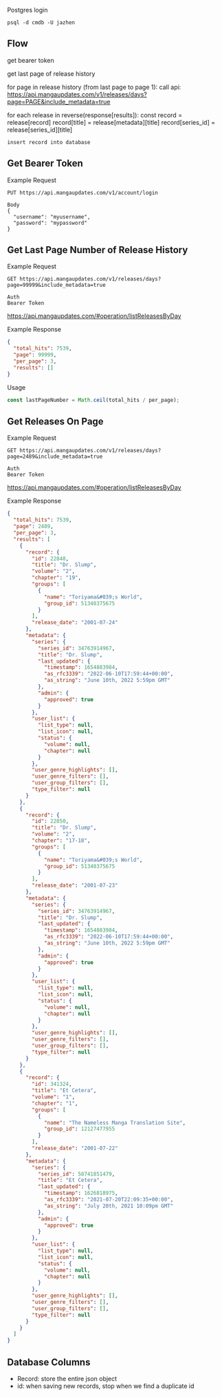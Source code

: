 Postgres login
```
psql -d cmdb -U jazhen
```


## Flow
get bearer token

get last page of release history

for page in release history (from last page to page 1):
  call api: https://api.mangaupdates.com/v1/releases/days?page=PAGE&include_metadata=true

  for each release in reverse(response[results]):
    const record = release[record]
    record[title] = release[metadata][title]
    record[series_id] = release[series_id][title]

    insert record into database




## Get Bearer Token

Example Request
```http
PUT https://api.mangaupdates.com/v1/account/login

Body
{
  "username": "myusername",
  "password": "mypassword"
}
```

## Get Last Page Number of Release History

Example Request
```http
GET https://api.mangaupdates.com/v1/releases/days?page=99999&include_metadata=true

Auth
Bearer Token
```

https://api.mangaupdates.com/#operation/listReleasesByDay

Example Response
```json
{
  "total_hits": 7539,
  "page": 99999,
  "per_page": 3,
  "results": []
}
```

Usage

```js
const lastPageNumber = Math.ceil(total_hits / per_page);
```

## Get Releases On Page

Example Request
```http
GET https://api.mangaupdates.com/v1/releases/days?page=2489&include_metadata=true

Auth
Bearer Token
```

https://api.mangaupdates.com/#operation/listReleasesByDay

Example Response
```json
{
  "total_hits": 7539,
  "page": 2489,
  "per_page": 3,
  "results": [
    {
      "record": {
        "id": 22848,
        "title": "Dr. Slump",
        "volume": "2",
        "chapter": "19",
        "groups": [
          {
            "name": "Toriyama&#039;s World",
            "group_id": 51340375675
          }
        ],
        "release_date": "2001-07-24"
      },
      "metadata": {
        "series": {
          "series_id": 34763914967,
          "title": "Dr. Slump",
          "last_updated": {
            "timestamp": 1654883984,
            "as_rfc3339": "2022-06-10T17:59:44+00:00",
            "as_string": "June 10th, 2022 5:59pm GMT"
          },
          "admin": {
            "approved": true
          }
        },
        "user_list": {
          "list_type": null,
          "list_icon": null,
          "status": {
            "volume": null,
            "chapter": null
          }
        },
        "user_genre_highlights": [],
        "user_genre_filters": [],
        "user_group_filters": [],
        "type_filter": null
      }
    },
    {
      "record": {
        "id": 22850,
        "title": "Dr. Slump",
        "volume": "2",
        "chapter": "17-18",
        "groups": [
          {
            "name": "Toriyama&#039;s World",
            "group_id": 51340375675
          }
        ],
        "release_date": "2001-07-23"
      },
      "metadata": {
        "series": {
          "series_id": 34763914967,
          "title": "Dr. Slump",
          "last_updated": {
            "timestamp": 1654883984,
            "as_rfc3339": "2022-06-10T17:59:44+00:00",
            "as_string": "June 10th, 2022 5:59pm GMT"
          },
          "admin": {
            "approved": true
          }
        },
        "user_list": {
          "list_type": null,
          "list_icon": null,
          "status": {
            "volume": null,
            "chapter": null
          }
        },
        "user_genre_highlights": [],
        "user_genre_filters": [],
        "user_group_filters": [],
        "type_filter": null
      }
    },
    {
      "record": {
        "id": 341324,
        "title": "Et Cetera",
        "volume": "1",
        "chapter": "1",
        "groups": [
          {
            "name": "The Nameless Manga Translation Site",
            "group_id": 12127477955
          }
        ],
        "release_date": "2001-07-22"
      },
      "metadata": {
        "series": {
          "series_id": 58741851479,
          "title": "Et Cetera",
          "last_updated": {
            "timestamp": 1626818975,
            "as_rfc3339": "2021-07-20T22:09:35+00:00",
            "as_string": "July 20th, 2021 10:09pm GMT"
          },
          "admin": {
            "approved": true
          }
        },
        "user_list": {
          "list_type": null,
          "list_icon": null,
          "status": {
            "volume": null,
            "chapter": null
          }
        },
        "user_genre_highlights": [],
        "user_genre_filters": [],
        "user_group_filters": [],
        "type_filter": null
      }
    }
  ]
}
```

## Database Columns

- Record: store the entire json object
- id: when saving new records, stop when we find a duplicate id

